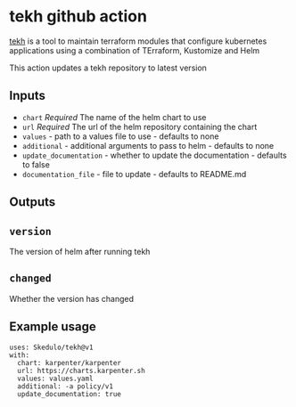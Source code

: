 # tekh github action

[tekh](https://github.com/Skedulo/tekh) is a tool to maintain terraform modules
that configure kubernetes applications using a combination of TErraform,
Kustomize and Helm

This action updates a tekh repository to latest version

## Inputs

* `chart` *Required* The name of the helm chart to use
* `url` *Required* The url of the helm repository containing the chart
* `values` - path to a values file to use - defaults to none
* `additional` - additional arguments to pass to helm - defaults to none
* `update_documentation` - whether to update the documentation - defaults to false
* `documentation_file` - file to update - defaults to README.md

## Outputs

## `version`

The version of helm after running tekh

## `changed`

Whether the version has changed

## Example usage

```
uses: Skedulo/tekh@v1
with:
  chart: karpenter/karpenter
  url: https://charts.karpenter.sh
  values: values.yaml
  additional: -a policy/v1
  update_documentation: true
```
